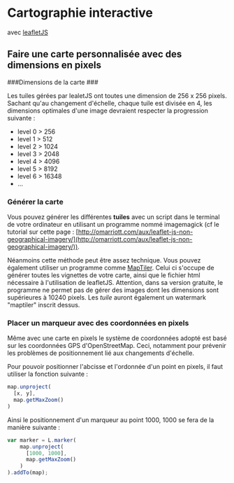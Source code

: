 # Cartographie interactive #

avec [leafletJS](http://leafletjs.com)

## Faire une carte personnalisée avec des dimensions en pixels ##

###Dimensions de la carte ###

Les tuiles gérées par lealetJS ont toutes une dimension de 256 x 256 pixels. Sachant qu'au changement d'échelle, chaque tuile est divisée en 4, les dimensions optimales d'une image devraient respecter la progression suivante :

- level 0 > 256
- level 1 > 512
- level 2 > 1024
- level 3 > 2048
- level 4 > 4096
- level 5 > 8192
- level 6 > 16348
- …

### Générer la carte ###

Vous pouvez générer les différentes **tuiles** avec un script dans le terminal de votre ordinateur en utilisant un programme nommé imagemagick (cf le tutorial sur cette page : [http://omarriott.com/aux/leaflet-js-non-geographical-imagery/](http://omarriott.com/aux/leaflet-js-non-geographical-imagery/)).

Néanmoins cette méthode peut être assez technique. Vous pouvez également utiliser un programme comme [MapTiler](http://www.maptiler.org). Celui ci s'occupe de générer toutes les vignettes de votre carte, ainsi que le fichier html nécessaire à l'utilisation de leafletJS. Attention, dans sa version gratuite, le programme ne permet pas de gérer des images dont les dimensions sont supérieures à 10240 pixels. Les *tuile* auront également un watermark "maptiler" inscrit dessus.


### Placer un marqueur avec des coordonnées en pixels ###

Même avec une carte en pixels le système de coordonnées adopté est basé sur les coordonnées GPS d'OpenStreetMap. Ceci, notamment pour prévenir les problèmes de positionnement lié aux changements d'échelle.

Pour pouvoir positionner l'abcisse et l'ordonnée d'un point en pixels, il faut utiliser la fonction suivante :

```js
map.unproject(
  [x, y],
  map.getMaxZoom()
)

```

Ainsi le positionnement d'un marqueur au point 1000, 1000 se fera de la manière suivante :

```js
var marker = L.marker(
    map.unproject(
      [1000, 1000],
      map.getMaxZoom()
    )
).addTo(map);
```


